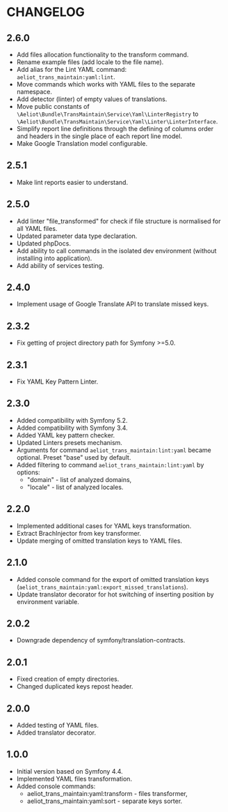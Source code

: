 CHANGELOG
=========

2.6.0
-----
* Add files allocation functionality to the transform command.
* Rename example files (add locale to the file name).
* Add alias for the Lint YAML command: `aeliot_trans_maintain:yaml:lint`.
* Move commands which works with YAML files to the separate namespace.
* Add detector (linter) of empty values of translations.
* Move public constants of `\Aeliot\Bundle\TransMaintain\Service\Yaml\LinterRegistry` to `\Aeliot\Bundle\TransMaintain\Service\Yaml\Linter\LinterInterface`.
* Simplify report line definitions through the defining of columns order and headers in the single place of each report line model. 
* Make Google Translation model configurable.

2.5.1
-----
* Make lint reports easier to understand.

2.5.0
-----
* Add linter "file_transformed" for check if file structure is normalised for all YAML files.
* Updated parameter data type declaration.
* Updated phpDocs.
* Add ability to call commands in the isolated dev environment (without installing into application).
* Add ability of services testing.

2.4.0
-----
* Implement usage of Google Translate API to translate missed keys.

2.3.2
-----
* Fix getting of project directory path for Symfony >=5.0.

2.3.1
-----
* Fix YAML Key Pattern Linter.

2.3.0
-----
* Added compatibility with Symfony 5.2.
* Added compatibility with Symfony 3.4.
* Added YAML key pattern checker.
* Updated Linters presets mechanism.
* Arguments for command `aeliot_trans_maintain:lint:yaml` became optional. Preset "base" used by default.
* Added filtering to command `aeliot_trans_maintain:lint:yaml` by options:
  * "domain" - list of analyzed domains,
  * "locale" - list of analyzed locales.

2.2.0
-----

* Implemented additional cases for YAML keys transformation.
* Extract BrachInjector from key transformer.
* Update merging of omitted translation keys to YAML files.

2.1.0
-----

* Added console command for the export of omitted translation keys (`aeliot_trans_maintain:yaml:export_missed_translations`).
* Update translator decorator for hot switching of inserting position by environment variable.

2.0.2
-----

* Downgrade dependency of symfony/translation-contracts.

2.0.1
-----

* Fixed creation of empty directories.
* Changed duplicated keys repost header.

2.0.0
-----

* Added testing of YAML files.
* Added translator decorator.

1.0.0
-----

* Initial version based on Symfony 4.4.
* Implemented YAML files transformation.
* Added console commands:
    * aeliot_trans_maintain:yaml:transform - files transformer,
    * aeliot_trans_maintain:yaml:sort - separate keys sorter.


